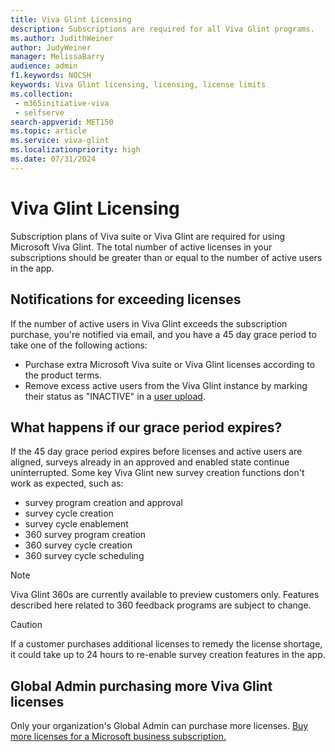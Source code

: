 ```yaml
---
title: Viva Glint Licensing
description: Subscriptions are required for all Viva Glint programs. 
ms.author: JudithWeiner
author: JudyWeiner
manager: MelissaBarry
audience: admin
f1.keywords: NOCSH
keywords: Viva Glint licensing, licensing, license limits 
ms.collection: 
 - m365initiative-viva
 - selfserve
search-appverid: MET150
ms.topic: article
ms.service: viva-glint
ms.localizationpriority: high
ms.date: 07/31/2024
---
```


# Viva Glint Licensing

Subscription plans of Viva suite or Viva Glint are required for using Microsoft Viva Glint. The total number of active licenses in your subscriptions should be greater than or equal to the number of active users in the app. 

## Notifications for exceeding licenses

If the number of active users in Viva Glint exceeds the subscription purchase, you're notified via email, and you have a 45 day grace period to take one of the following actions:

- Purchase extra Microsoft Viva suite or Viva Glint licenses according to the product terms. 
- Remove excess active users from the Viva Glint instance by marking their status as "INACTIVE" in a [user upload](upload-employee-attributes.md).

## What happens if our grace period expires?

If the 45 day grace period expires before licenses and active users are aligned, surveys already in an approved and enabled state continue uninterrupted. Some key Viva Glint new survey creation functions don't work as expected, such as:
- survey program creation and approval
- survey cycle creation
- survey cycle enablement
- 360 survey program creation
- 360 survey cycle creation
- 360 survey cycle scheduling

> [!NOTE]
> Viva Glint 360s are currently available to preview customers only. Features described here related to 360 feedback programs are subject to change.

>[!CAUTION]
>If a customer purchases additional licenses to remedy the license shortage, it could take up to 24 hours to re-enable survey creation features in the app.

## Global Admin purchasing more Viva Glint licenses

Only your organization's Global Admin can purchase more licenses. [Buy more licenses for a Microsoft business subscription.](/microsoft-365/commerce/licenses/buy-licenses)
